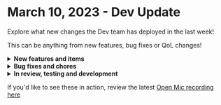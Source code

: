 # March 10, 2023 - Dev Update

Explore what new changes the Dev team has deployed in the last week!

This can be anything from new features, bug fixes or QoL changes!

<details>

<summary><strong>New features and items</strong></summary>

* Improved MS Graph integration subscriptions
* Added flexible\_asset\_fields to ITGlue Get Flexible Asset Type action
* Added actions for Crowdstrike integration
* Add secret as a category selection for rewst\_create\_organization\_variable action
* Updated ImmyBot integration setup instructions
* Add Create Chat Completion action to OpenAI pack
* Add timezone support for cron triggers
* Workflow builder snap to grid
* SonicWall NSM

</details>

<details>

<summary><strong>Bug fixes and chores</strong></summary>

* Fixed ORG.INTEGRATIONS.sql\_database.is\_installed for integration overrides
* Evened out spacing between hidden fields in forms
* Added better error handling for TransportQueryErrors during cloning
* Fixed 404 error on CSP option refresh/not all options available
* Fixed With Items field not rendering jinja correctly
* Fixed double clicking creates multiple workflows
* Fixed bug where generic HTTP action wasn’t allowing switch between `body` and `json`
* Fixed query params not being obeyed in Generic HTTP Request
* Fixed bug where secret org vars couldn’t be created
* Add properties to list agents in halopsa
* Fixed bug where Templates were not working for Webhook responses
* Fixed bug with CyberCNS not including customerid in the header
* Fixed bug where CWM Dynamic Ref Option wasn't returning contacts correctly in forms

</details>

<details>

<summary><strong>In review, testing and development</strong></summary>



</details>

If you'd like to see these in action, review the latest [Open Mic recording here](../../roc-open-mics/roc-open-mics-north-america/2023-roc-open-mics/march-10th-2023-get-those-workflows-in-line.md)

